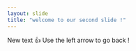```yaml
---
layout: slide
title: "welcome to our second slide !"
---
```

New text 👍
Use the left arrow to go back !
